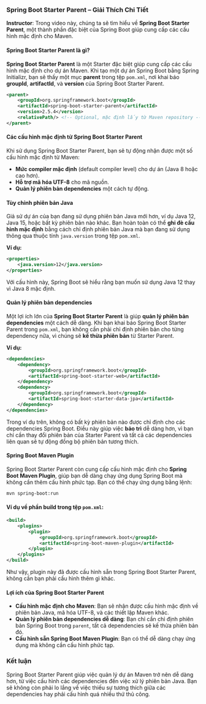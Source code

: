 ### Spring Boot Starter Parent – Giải Thích Chi Tiết

**Instructor**: Trong video này, chúng ta sẽ tìm hiểu về **Spring Boot Starter Parent**, một thành phần đặc biệt của Spring Boot giúp cung cấp các cấu hình mặc định cho Maven.

#### Spring Boot Starter Parent là gì?

**Spring Boot Starter Parent** là một Starter đặc biệt giúp cung cấp các cấu hình mặc định cho dự án Maven. Khi tạo một dự án Spring Boot bằng Spring Initializr, bạn sẽ thấy một mục **parent** trong tệp `pom.xml`, nơi khai báo **groupId**, **artifactId**, và **version** của Spring Boot Starter Parent.

```xml
<parent>
    <groupId>org.springframework.boot</groupId>
    <artifactId>spring-boot-starter-parent</artifactId>
    <version>2.5.4</version>
    <relativePath/> <!-- Optional, mặc định lấy từ Maven repository -->
</parent>
```

#### Các cấu hình mặc định từ Spring Boot Starter Parent

Khi sử dụng Spring Boot Starter Parent, bạn sẽ tự động nhận được một số cấu hình mặc định từ Maven:

- **Mức compiler mặc định** (default compiler level) cho dự án (Java 8 hoặc cao hơn).
- **Hỗ trợ mã hóa UTF-8** cho mã nguồn.
- **Quản lý phiên bản dependencies** một cách tự động.

#### Tùy chỉnh phiên bản Java

Giả sử dự án của bạn đang sử dụng phiên bản Java mới hơn, ví dụ Java 12, Java 15, hoặc bất kỳ phiên bản nào khác. Bạn hoàn toàn có thể **ghi đè cấu hình mặc định** bằng cách chỉ định phiên bản Java mà bạn đang sử dụng thông qua thuộc tính `java.version` trong tệp `pom.xml`.

**Ví dụ:**

```xml
<properties>
    <java.version>12</java.version>
</properties>
```

Với cấu hình này, Spring Boot sẽ hiểu rằng bạn muốn sử dụng Java 12 thay vì Java 8 mặc định.

#### Quản lý phiên bản dependencies

Một lợi ích lớn của **Spring Boot Starter Parent** là giúp **quản lý phiên bản dependencies** một cách dễ dàng. Khi bạn khai báo Spring Boot Starter Parent trong `pom.xml`, bạn không cần phải chỉ định phiên bản cho từng dependency nữa, vì chúng sẽ **kế thừa phiên bản** từ Starter Parent.

**Ví dụ:**

```xml
<dependencies>
    <dependency>
        <groupId>org.springframework.boot</groupId>
        <artifactId>spring-boot-starter-web</artifactId>
    </dependency>
    <dependency>
        <groupId>org.springframework.boot</groupId>
        <artifactId>spring-boot-starter-data-jpa</artifactId>
    </dependency>
</dependencies>
```

Trong ví dụ trên, không có bất kỳ phiên bản nào được chỉ định cho các dependencies Spring Boot. Điều này giúp việc **bảo trì** dễ dàng hơn, vì bạn chỉ cần thay đổi phiên bản của Starter Parent và tất cả các dependencies liên quan sẽ tự động đồng bộ phiên bản tương thích.

#### Spring Boot Maven Plugin

Spring Boot Starter Parent còn cung cấp cấu hình mặc định cho **Spring Boot Maven Plugin**, giúp bạn dễ dàng chạy ứng dụng Spring Boot mà không cần thêm cấu hình phức tạp. Bạn có thể chạy ứng dụng bằng lệnh:

```bash
mvn spring-boot:run
```

#### Ví dụ về phần build trong tệp `pom.xml`:

```xml
<build>
    <plugins>
        <plugin>
            <groupId>org.springframework.boot</groupId>
            <artifactId>spring-boot-maven-plugin</artifactId>
        </plugin>
    </plugins>
</build>
```

Như vậy, plugin này đã được cấu hình sẵn trong Spring Boot Starter Parent, không cần bạn phải cấu hình thêm gì khác.

#### Lợi ích của Spring Boot Starter Parent

- **Cấu hình mặc định cho Maven**: Bạn sẽ nhận được cấu hình mặc định về phiên bản Java, mã hóa UTF-8, và các thiết lập Maven khác.
- **Quản lý phiên bản dependencies dễ dàng**: Bạn chỉ cần chỉ định phiên bản Spring Boot trong `parent`, tất cả dependencies sẽ kế thừa phiên bản đó.
- **Cấu hình sẵn Spring Boot Maven Plugin**: Bạn có thể dễ dàng chạy ứng dụng mà không cần cấu hình phức tạp.

### Kết luận

Spring Boot Starter Parent giúp việc quản lý dự án Maven trở nên dễ dàng hơn, từ việc cấu hình các dependencies đến việc xử lý phiên bản Java. Bạn sẽ không còn phải lo lắng về việc thiếu sự tương thích giữa các dependencies hay phải cấu hình quá nhiều thứ thủ công.
